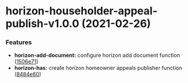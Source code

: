 # horizon-householder-appeal-publish-v1.0.0 (2021-02-26)

### Features

- **horizon-add-document:** configure horizon add document function ([1506e71](https://github.com/MrSimonEmms/appeal-planning-decision/commit/1506e71c179027b2a8412b2d0f3da1c888888413))
- **horizon-has:** create horizon homeowner appeals publisher function ([8484e60](https://github.com/MrSimonEmms/appeal-planning-decision/commit/8484e60e9c8f59e126ffba2fa2cb4ea91d9b8863))
